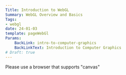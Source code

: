 ```yaml
---
Title: Introduction to WebGL
Summary: WebGL Overview and Basics
Tags:
- webgl
date: 24-01-03
template: pageWebGl
Params:
    BackLink: intro-to-computer-graphics
    BackLinkText: Introduction to Computer Graphics
# Draft: true
---
```


<canvas id="HTML5_Canvas" width="470" height="470">
Please use a browser that supports "canvas"
</canvas>

<script src="/scripts/webgl/lib/webgl-utils.js"></script>
<script src="/scripts/webgl/lib/webgl-debug.js"></script>
<script src="/scripts/webgl/lib/cuon-utils.js"></script>

<script src="DotsAndLines.js"></script>
